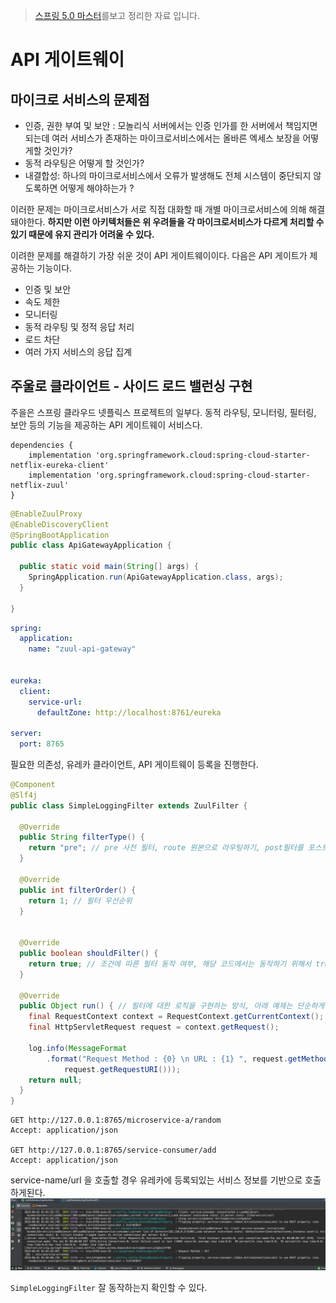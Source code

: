 > [스프링 5.0 마스터](http://acornpub.co.kr/book/mastering-spring-5.0)를보고 정리한 자료 입니다.

# API 게이트웨이

## 마이크로 서비스의 문제점 
* 인증, 권한 부여 및 보안 : 모놀리식 서버에서는 인증 인가를 한 서버에서 책임지면 되는데 여러 서비스가 존재하는 마이크로서비스에서는 올바른 엑세스 보장을 어떻게할 것인가?
* 동적 라우팅은 어떻게 할 것인가?
* 내결합성: 하나의 마이크로서비스에서 오류가 발생해도 전체 시스템이 중단되지 않도록하면 어떻게 해야하는가 ?

이러한 문제는 마이크로서비스가 서로 직접 대화할 때 개별 마이크로서비스에 의해 해결돼야한다. **하지만 이런 아키텍처들은 위 우려들을 각 마이크로서비스가 다르게 처리할 수 있기 때문에 유지 관리가 어려울 수 있다.**

이려한 문제를 해결하기 가장 쉬운 것이 API 게이트웨이이다. 다음은 API 게이트가 제공하는 기능이다.

* 인증 및 보안
* 속도 제한
* 모니터링
* 동적 라우팅 및 정적 응답 처리
* 로드 차단
* 여러 가지 서비스의 응답 집계


## 주울로 클라이언트 - 사이드 로드 밸런싱 구현
주을은 스프링 클라우드 넷플릭스 프로젝트의 일부다. 동적 라우팅, 모니터링, 필터링, 보안 등의 기능을 제공하는 API 게이트웨이 서비스다.

```
dependencies {
    implementation 'org.springframework.cloud:spring-cloud-starter-netflix-eureka-client'
    implementation 'org.springframework.cloud:spring-cloud-starter-netflix-zuul'
}
```

```java
@EnableZuulProxy
@EnableDiscoveryClient
@SpringBootApplication
public class ApiGatewayApplication {

  public static void main(String[] args) {
    SpringApplication.run(ApiGatewayApplication.class, args);
  }

}
```

```yml
spring:
  application:
    name: "zuul-api-gateway"


eureka:
  client:
    service-url:
      defaultZone: http://localhost:8761/eureka

server:
  port: 8765

```

필요한 의존성, 유레카 클라이언트, API 게이트웨이 등록을 진행한다.

```java
@Component
@Slf4j
public class SimpleLoggingFilter extends ZuulFilter {
  
  @Override
  public String filterType() {
    return "pre"; // pre 사전 필터, route 원본으로 라우팅하기, post필터를 포스트라우팅, error 에러 처리
  }

  @Override
  public int filterOrder() {
    return 1; // 필터 우선순위
  }


  @Override
  public boolean shouldFilter() {
    return true; // 조건에 따른 필터 동작 여부, 해당 코드에서는 동작하기 위해서 true 리턴
  }
  
  @Override
  public Object run() { // 필터에 대한 로직을 구현하는 방식, 아래 예제는 단순하게 로깅용
    final RequestContext context = RequestContext.getCurrentContext();
    final HttpServletRequest request = context.getRequest();

    log.info(MessageFormat
        .format("Request Method : {0} \n URL : {1} ", request.getMethod(),
            request.getRequestURI()));
    return null;
  }
}
```


```
GET http://127.0.0.1:8765/microservice-a/random
Accept: application/json

GET http://127.0.0.1:8765/service-consumer/add
Accept: application/json
```
service-name/url 을 호출할 경우 유레카에 등록되있는 서비스 정보를 기반으로 호출하게된다.
![](../static/api-gateway-eureka-result.png)

`SimpleLoggingFilter` 잘 동작하는지 확인할 수 있다.

